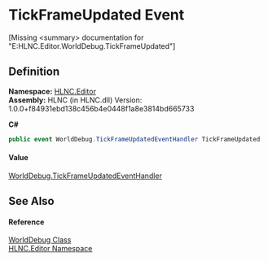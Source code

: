 # TickFrameUpdated Event


\[Missing &lt;summary&gt; documentation for "E:HLNC.Editor.WorldDebug.TickFrameUpdated"\]



## Definition
**Namespace:** <a href="N_HLNC_Editor">HLNC.Editor</a>  
**Assembly:** HLNC (in HLNC.dll) Version: 1.0.0+f84931ebd138c456b4e0448f1a8e3814bd665733

**C#**
``` C#
public event WorldDebug.TickFrameUpdatedEventHandler TickFrameUpdated
```



#### Value
<a href="T_HLNC_Editor_WorldDebug_TickFrameUpdatedEventHandler">WorldDebug.TickFrameUpdatedEventHandler</a>

## See Also


#### Reference
<a href="T_HLNC_Editor_WorldDebug">WorldDebug Class</a>  
<a href="N_HLNC_Editor">HLNC.Editor Namespace</a>  
